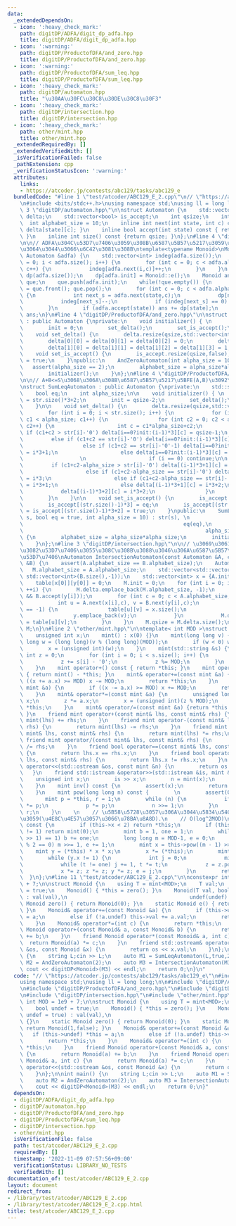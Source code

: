 ```yaml
---
data:
  _extendedDependsOn:
  - icon: ':heavy_check_mark:'
    path: digitDP/ADFA/digit_dp_adfa.hpp
    title: digitDP/ADFA/digit_dp_adfa.hpp
  - icon: ':warning:'
    path: digitDP/ProductofDFA/and_zero.hpp
    title: digitDP/ProductofDFA/and_zero.hpp
  - icon: ':warning:'
    path: digitDP/ProductofDFA/sum_leq.hpp
    title: digitDP/ProductofDFA/sum_leq.hpp
  - icon: ':heavy_check_mark:'
    path: digitDP/automaton.hpp
    title: "\u30AA\u30FC\u30C8\u30DE\u30C8\u30F3"
  - icon: ':heavy_check_mark:'
    path: digitDP/intersection.hpp
    title: digitDP/intersection.hpp
  - icon: ':heavy_check_mark:'
    path: other/mint.hpp
    title: other/mint.hpp
  _extendedRequiredBy: []
  _extendedVerifiedWith: []
  _isVerificationFailed: false
  _pathExtension: cpp
  _verificationStatusIcon: ':warning:'
  attributes:
    links:
    - https://atcoder.jp/contests/abc129/tasks/abc129_e
  bundledCode: "#line 1 \"test/atcoder/ABC129_E_2.cpp\"\n// \"https://atcoder.jp/contests/abc129/tasks/abc129_e\"\
    \n#include <bits/stdc++.h>\nusing namespace std;\nusing ll = long long;\n\n#line\
    \ 3 \"digitDP/automaton.hpp\"\n\nstruct Automaton {\n    std::vector<std::vector<int>>\
    \ delta;\n    std::vector<bool> is_accept;\n    int qsize;\n    int init;\n  \
    \  int alphabet_size = 10;\n    inline int next(int state, int c) const { return\
    \ delta[state][c]; }\n    inline bool accept(int state) const { return is_accept[state];\
    \ }\n    inline int size() const {return qsize; }\n};\n#line 4 \"digitDP/ADFA/digit_dp_adfa.hpp\"\
    \n\n// ADFA\u304C\u53D7\u7406\u3059\u308B\u6587\u5B57\u5217\u3059\u3079\u3066\u306B\
    \u3064\u3044\u3066\u6C42\u3081\u308B\ntemplate<typename Monoid>\nMonoid digitDP(const\
    \ Automaton &adfa) {\n    std::vector<int> indeg(adfa.size());\n    for (int i\
    \ = 0; i < adfa.size(); i++) {\n        for (int c = 0; c < adfa.alphabet_size;\
    \ c++) {\n            indeg[adfa.next(i,c)]++;\n        }\n    }\n    std::vector<Monoid>\
    \ dp(adfa.size());\n    dp[adfa.init] = Monoid::e();\n    Monoid ans;\n    std::queue<int>\
    \ que;\n    que.push(adfa.init);\n    while(!que.empty()) {\n        int state\
    \ = que.front(); que.pop();\n        for (int c = 0; c < adfa.alphabet_size; c++)\
    \ {\n            int next_s = adfa.next(state,c);\n            dp[next_s] += dp[state]*c;\n\
    \            indeg[next_s]--;\n            if (indeg[next_s] == 0) que.push(next_s);\n\
    \        }\n        if (adfa.accept(state)) ans += dp[state];\n    }\n    return\
    \ ans;\n}\n#line 4 \"digitDP/ProductofDFA/and_zero.hpp\"\n\nstruct AndZeroAutomaton\
    \ : public Automaton {\nprivate:\n    void initializer() { \n        qsize = 2;\n\
    \        init = 0;\n        set_delta();\n        set_is_accept();\n    }\n\n\
    \    void set_delta() {\n        delta.resize(qsize,std::vector<int>(alphabet_size));\n\
    \        delta[0][0] = delta[0][1] = delta[0][2] = 0;\n        delta[0][3] = 1;\n\
    \        delta[1][0] = delta[1][1] = delta[1][2] = delta[1][3] = 1;\n    }\n\n\
    \    void set_is_accept() {\n        is_accept.resize(qsize,false);\n        is_accept[0]\
    \ = true;\n    }\npublic:\n    AndZeroAutomaton(int alpha_size = 10) {\n     \
    \   assert(alpha_size == 2);\n        alphabet_size = alpha_size*alpha_size;\n\
    \        initializer();\n    }\n};\n#line 4 \"digitDP/ProductofDFA/sum_leq.hpp\"\
    \n\n// A+B<=S\u3068\u306A\u308B\u6587\u5B57\u5217\u5BFE(A,B)\u3092\u53D7\u7406\
    \nstruct SumLeqAutomaton : public Automaton {\nprivate:\n    std::string str;\n\
    \    bool eq;\n    int alpha_size;\n\n    void initializer() { \n        qsize\
    \ = str.size()*3+2;\n        init = qsize-2;\n        set_delta();\n        set_is_accept();\n\
    \    }\n\n    void set_delta() {\n        delta.resize(qsize,std::vector<int>(alphabet_size,qsize-1));\n\
    \        for (int i = 0; i < str.size(); i++) {\n            for (int c1 = 0;\
    \ c1 < alpha_size; c1++) {\n                for (int c2 = 0; c2 < alpha_size;\
    \ c2++) {\n                    int c = c1*alpha_size+c2;\n                   \
    \ if (c1+c2 > str[i]-'0') delta[i==0?init:(i-1)*3][c] = qsize-1;\n           \
    \         else if (c1+c2 == str[i]-'0') delta[i==0?init:(i-1)*3][c] = i*3;\n \
    \                   else if (c1+c2 == str[i]-'0'-1) delta[i==0?init:(i-1)*3][c]\
    \ = i*3+1;\n                    else delta[i==0?init:(i-1)*3][c] = i*3+2;\n  \
    \                  \n                    if (i == 0) continue;\n\n           \
    \         if (c1+c2-alpha_size > str[i]-'0') delta[(i-1)*3+1][c] = qsize-1;\n\
    \                    else if (c1+c2-alpha_size == str[i]-'0') delta[(i-1)*3+1][c]\
    \ = i*3;\n                    else if (c1+c2-alpha_size == str[i]-'0'-1) delta[(i-1)*3+1][c]\
    \ = i*3+1;\n                    else delta[(i-1)*3+1][c] = i*3+2;\n\n        \
    \            delta[(i-1)*3+2][c] = i*3+2;\n                }\n            }\n\
    \        }\n    }\n\n    void set_is_accept() {\n        is_accept.resize(qsize,false);\n\
    \        is_accept[(str.size()-1)*3] = eq;\n        is_accept[(str.size()-1)*3+1]\
    \ = is_accept[(str.size()-1)*3+2] = true;\n    }\npublic:\n    SumLeqAutomaton(std::string\
    \ s, bool eq = true, int alpha_size = 10) : str(s), \n                       \
    \                                                   eq(eq),\n                \
    \                                                          alpha_size(alpha_size)\
    \ {\n        alphabet_size = alpha_size*alpha_size;\n        initializer();\n\
    \    }\n};\n#line 3 \"digitDP/intersection.hpp\"\n\n// \u3069\u3061\u3089\u306B\
    \u3082\u53D7\u7406\u3055\u308C\u308B\u3088\u3046\u306A\u6587\u5B57\u5217\u3092\
    \u53D7\u7406\nAutomaton IntersectionAutomaton(const Automaton &A, const Automaton\
    \ &B) {\n    assert(A.alphabet_size == B.alphabet_size);\n    Automaton M;\n \
    \   M.alphabet_size = A.alphabet_size;\n    std::vector<std::vector<int>> table(A.size(),\
    \ std::vector<int>(B.size(),-1));\n    std::vector<int> x = {A.init}, y = {B.init};\n\
    \    table[x[0]][y[0]] = 0;\n    M.init = 0;\n    for (int i = 0; i < (int)x.size();\
    \ ++i) {\n        M.delta.emplace_back(M.alphabet_size, -1);\n        M.is_accept.emplace_back(A.accept(x[i])\
    \ && B.accept(y[i]));\n        for (int c = 0; c < A.alphabet_size; c++) {\n \
    \           int u = A.next(x[i],c), v = B.next(y[i],c);\n            if (table[u][v]\
    \ == -1) {\n                table[u][v] = x.size();\n                x.emplace_back(u);\n\
    \                y.emplace_back(v);\n            }\n            M.delta[i][c]\
    \ = table[u][v];\n        }\n    }\n    M.qsize = M.delta.size();\n    return\
    \ M;\n}\n#line 2 \"other/mint.hpp\"\n\ntemplate< int MOD >\nstruct mint {\npublic:\n\
    \    unsigned int x;\n    mint() : x(0) {}\n    mint(long long v) {\n        long\
    \ long w = (long long)(v % (long long)(MOD));\n        if (w < 0) w += MOD;\n\
    \        x = (unsigned int)(w);\n    }\n    mint(std::string &s) {\n        unsigned\
    \ int z = 0;\n        for (int i = 0; i < s.size(); i++) {\n            z *= 10;\n\
    \            z += s[i] - '0';\n            z %= MOD;\n        }\n        x = z;\n\
    \    }\n    mint operator+() const { return *this; }\n    mint operator-() const\
    \ { return mint() - *this; }\n    mint& operator+=(const mint &a) {\n        if\
    \ ((x += a.x) >= MOD) x -= MOD;\n        return *this;\n    }\n    mint& operator-=(const\
    \ mint &a) {\n        if ((x -= a.x) >= MOD) x += MOD;\n        return *this;\n\
    \    }\n    mint& operator*=(const mint &a) {\n        unsigned long long z =\
    \ x;\n        z *= a.x;\n        x = (unsigned int)(z % MOD);\n        return\
    \ *this;\n    }\n    mint& operator/=(const mint &a) {return *this = *this * a.inv();\
    \ }\n    friend mint operator+(const mint& lhs, const mint& rhs) {\n        return\
    \ mint(lhs) += rhs;\n    }\n    friend mint operator-(const mint& lhs, const mint&\
    \ rhs) {\n        return mint(lhs) -= rhs;\n    }\n    friend mint operator*(const\
    \ mint& lhs, const mint& rhs) {\n        return mint(lhs) *= rhs;\n    }\n   \
    \ friend mint operator/(const mint& lhs, const mint& rhs) {\n        return mint(lhs)\
    \ /= rhs;\n    }\n    friend bool operator==(const mint& lhs, const mint& rhs)\
    \ {\n        return lhs.x == rhs.x;\n    }\n    friend bool operator!=(const mint&\
    \ lhs, const mint& rhs) {\n        return lhs.x != rhs.x;\n    }\n    friend std::ostream&\
    \ operator<<(std::ostream &os, const mint &n) {\n        return os << n.x;\n \
    \   }\n    friend std::istream &operator>>(std::istream &is, mint &n) {\n    \
    \    unsigned int x;\n        is >> x;\n        n = mint(x);\n        return is;\n\
    \    }\n    mint inv() const {\n        assert(x);\n        return pow(MOD-2);\n\
    \    }\n    mint pow(long long n) const {        \n        assert(0 <= n);\n \
    \       mint p = *this, r = 1;\n        while (n) {\n            if (n & 1) r\
    \ *= p;\n            p *= p;\n            n >>= 1;\n        }\n        return\
    \ r;\n    }\n    \n    // \u5B58\u5728\u3057\u306A\u3044\u5834\u54080\u3092\u8FD4\
    \u3059(\u4E8C\u4E57\u3057\u3066\u78BA\u8A8D).\n    // O(log^2MOD)\n    mint sqrt()\
    \ const {\n        if (this->x < 2) return *this;\n        if (this->pow((MOD-1)>>1).x\
    \ != 1) return mint(0);\n        mint b = 1, one = 1;\n        while (b.pow((MOD-1)\
    \ >> 1) == 1) b += one;\n        long long m = MOD-1, e = 0;\n        while (m\
    \ % 2 == 0) m >>= 1, e += 1;\n        mint x = this->pow((m - 1) >> 1);\n    \
    \    mint y = (*this) * x * x;\n        x *= (*this);\n        mint z = b.pow(m);\n\
    \        while (y.x != 1) {\n            int j = 0;\n            mint t = y;\n\
    \            while (t != one) j += 1, t *= t;\n            z = z.pow(1LL << (e-j-1));\n\
    \            x *= z; z *= z; y *= z; e = j;\n        }\n        return x;\n  \
    \  }\n};\n#line 11 \"test/atcoder/ABC129_E_2.cpp\"\n\nconstexpr int MOD = 1e9\
    \ + 7;\n\nstruct Monoid {\n    using T = mint<MOD>;\n    T val;\n    bool undef\
    \ = true;\n    Monoid() { *this = zero(); }\n    Monoid(T val, bool undef = true)\
    \ : val(val),\n                                       undef(undef) {}\n    static\
    \ Monoid zero() { return Monoid(0); }\n    static Monoid e() { return Monoid(1,false);\
    \ }\n    Monoid& operator+=(const Monoid &a) {\n        if (this->undef) *this\
    \ = a;\n        else if (!a.undef) this->val += a.val;\n        return *this;\n\
    \    }\n    Monoid& operator*=(int c) {\n        return *this;\n    }\n    friend\
    \ Monoid operator+(const Monoid& a, const Monoid& b) {\n        return Monoid(a)\
    \ += b;\n    }\n    friend Monoid operator*(const Monoid& a, int c) {\n      \
    \  return Monoid(a) *= c;\n    }\n    friend std::ostream& operator<<(std::ostream\
    \ &os, const Monoid &x) {\n        return os << x.val;\n    }\n};\n\nint main()\
    \ {\n    string L;cin >> L;\n    auto M1 = SumLeqAutomaton(L,true,2);\n    auto\
    \ M2 = AndZeroAutomaton(2);\n    auto M3 = IntersectionAutomaton(M1,M2);\n   \
    \ cout << digitDP<Monoid>(M3) << endl;\n    return 0;\n}\n"
  code: "// \"https://atcoder.jp/contests/abc129/tasks/abc129_e\"\n#include <bits/stdc++.h>\n\
    using namespace std;\nusing ll = long long;\n\n#include \"digitDP/ADFA/digit_dp_adfa.hpp\"\
    \n#include \"digitDP/ProductofDFA/and_zero.hpp\"\n#include \"digitDP/ProductofDFA/sum_leq.hpp\"\
    \n#include \"digitDP/intersection.hpp\"\n#include \"other/mint.hpp\"\n\nconstexpr\
    \ int MOD = 1e9 + 7;\n\nstruct Monoid {\n    using T = mint<MOD>;\n    T val;\n\
    \    bool undef = true;\n    Monoid() { *this = zero(); }\n    Monoid(T val, bool\
    \ undef = true) : val(val),\n                                       undef(undef)\
    \ {}\n    static Monoid zero() { return Monoid(0); }\n    static Monoid e() {\
    \ return Monoid(1,false); }\n    Monoid& operator+=(const Monoid &a) {\n     \
    \   if (this->undef) *this = a;\n        else if (!a.undef) this->val += a.val;\n\
    \        return *this;\n    }\n    Monoid& operator*=(int c) {\n        return\
    \ *this;\n    }\n    friend Monoid operator+(const Monoid& a, const Monoid& b)\
    \ {\n        return Monoid(a) += b;\n    }\n    friend Monoid operator*(const\
    \ Monoid& a, int c) {\n        return Monoid(a) *= c;\n    }\n    friend std::ostream&\
    \ operator<<(std::ostream &os, const Monoid &x) {\n        return os << x.val;\n\
    \    }\n};\n\nint main() {\n    string L;cin >> L;\n    auto M1 = SumLeqAutomaton(L,true,2);\n\
    \    auto M2 = AndZeroAutomaton(2);\n    auto M3 = IntersectionAutomaton(M1,M2);\n\
    \    cout << digitDP<Monoid>(M3) << endl;\n    return 0;\n}"
  dependsOn:
  - digitDP/ADFA/digit_dp_adfa.hpp
  - digitDP/automaton.hpp
  - digitDP/ProductofDFA/and_zero.hpp
  - digitDP/ProductofDFA/sum_leq.hpp
  - digitDP/intersection.hpp
  - other/mint.hpp
  isVerificationFile: false
  path: test/atcoder/ABC129_E_2.cpp
  requiredBy: []
  timestamp: '2022-11-09 07:57:56+09:00'
  verificationStatus: LIBRARY_NO_TESTS
  verifiedWith: []
documentation_of: test/atcoder/ABC129_E_2.cpp
layout: document
redirect_from:
- /library/test/atcoder/ABC129_E_2.cpp
- /library/test/atcoder/ABC129_E_2.cpp.html
title: test/atcoder/ABC129_E_2.cpp
---
```

